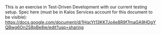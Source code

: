 This is an exercise in Test-Driven Development with our current testing setup. Spec here (must be in Kalos Services account for this document to be visible): https://docs.google.com/document/d/1HqcYt13KK7Jo4e8R9f7maGA9HDgYQBwg6On2S8pBe8w/edit?usp=sharing
